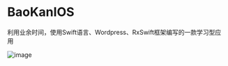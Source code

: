 # BaoKanIOS

利用业余时间，使用Swift语言、Wordpress、RxSwift框架编写的一款学习型应用

![image](https://github.com/6ag/BaoKanIOS/blob/master/baokanios.png)
